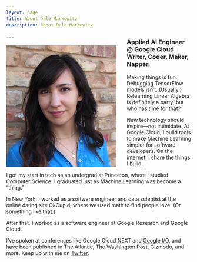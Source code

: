 ```yaml
---
layout: page
title: About Dale Markowitz
description: About Dale Markowitz

---
```

<img src="/images/dale_wall_small.jpeg" style="display: inline-block; float: left; margin: 0 2em 0.5em 0;" width="300" />

<h3 style="margin-top: -1.15em;">Applied AI Engineer @ Google Cloud. Writer, Coder, Maker, Napper.</h3>

Making things is fun. Debugging TensorFlow models isn’t. (Usually.) Relearning Linear Algebra is definitely a party, but who has time for that?

New technology should inspire—not intimidate. At Google Cloud, I build tools to make Machine Learning simpler for software developers. On the internet, I share the things I build.

I got my start in tech as an undergrad at Princeton, where I studied Computer Science. I graduated just as Machine Learning was become a “thing.”

In New York, I worked as a software engineer and data scientist at the online dating site OkCupid, where we used math to find people love. (Or something like that.)

After that, I worked as a software engineer at Google Research and Google Cloud.

I’ve spoken at conferences like Google Cloud NEXT and [Google I/O](https://www.youtube.com/watch?v=XrMtF_inTZ0), and have been published in The Atlantic, The Washington Post, Gizmodo, and more. Keep up with me on [Twitter](https://twitter.com/dalequark).